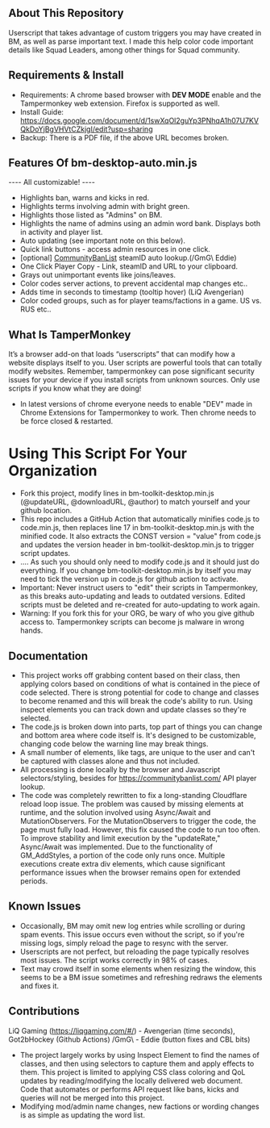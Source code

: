 ## About This Repository
Userscript that takes advantage of custom triggers you may have created in BM, as well as parse important text. I made this help color code important details like Squad Leaders, among other things for Squad community. 

## Requirements & Install
- Requirements: A chrome based browser with **DEV MODE** enable and the Tampermonkey web extension. Firefox is supported as well.
- Install Guide: https://docs.google.com/document/d/1swXqOl2guYp3PNhqA1h07U7KVQkDoYjBgVHVtCZkjgI/edit?usp=sharing
- Backup: There is a PDF file, if the above URL becomes broken.
  
## Features Of bm-desktop-auto.min.js
---- All customizable! ----
* Highlights ban, warns and kicks in red.
* Highlights terms involving admin with bright green.
* Highlights those listed as "Admins" on BM.
* Highlights the name of admins using an admin word bank. Displays both in activity and player list.
* Auto updating (see important note on this below). 
* Quick link buttons - access admin resources in one click.
* [optional] [CommunityBanList](https://communitybanlist.com/) steamID auto lookup.(/GmG\ Eddie)
* One Click Player Copy - Link, steamID and URL to your clipboard.
* Grays out unimportant events like joins/leaves.
* Color codes server actions, to prevent accidental map changes etc..
* Adds time in seconds to timestamp (tooltip hover) (LiQ Avengerian)
* Color coded groups, such as for player teams/factions in a game. US vs. RUS etc..

## What Is TamperMonkey
It’s a browser add-on that loads “userscripts” that can modify how a website displays itself to you. User scripts are powerful tools that can totally modify websites. Remember, tampermonkey can pose significant security issues for your device if you install scripts from unknown sources. Only use scripts if you know what they are doing!
- In latest versions of chrome everyone needs to enable "DEV" made in Chrome Extensions for Tampermonkey to work. Then chrome needs to be force closed & restarted.

# Using This Script For Your Organization
- Fork this project, modify lines in bm-toolkit-desktop.min.js (@updateURL, @downloadURL, @author) to match yourself and your github location. 
- This repo includes a GitHub Action that automatically minifies code.js to code.min.js, then replaces line 17 in bm-toolkit-desktop.min.js with the minified code. It also extracts the CONST version = "value" from code.js and updates the version header in bm-toolkit-desktop.min.js to trigger script updates. 
- .... As such you should only need to modify code.js and it should just do everything. If you change bm-toolkit-desktop.min.js by itself you may need to tick the version up in code.js for github action to activate. 
- Important: Never instruct users to "edit" their scripts in Tampermonkey, as this breaks auto-updating and leads to outdated versions. Edited scripts must be deleted and re-created for auto-updating to work again.
- Warning: If you fork this for your ORG, be wary of who you give github access to. Tampermonkey scripts can become js malware in wrong hands. 

## Documentation
- This project works off grabbing content based on their class, then applying colors based on conditions of what is contained in the piece of code selected. There is strong potential for code to change and classes to become renamed and this will break the code's ability to run. Using inspect elements you can track down and update classes so they're selected. 
- The code.js is broken down into parts, top part of things you can change and bottom area where code itself is. It's designed to be customizable, changing code below the warning line may break things.
- A small number of elements, like tags, are unique to the user and can't be captured with classes alone and thus not included.
- All processing is done locally by the browser and Javascript selectors/styling, besides for https://communitybanlist.com/ API player lookup.
- The code was completely rewritten to fix a long-standing Cloudflare reload loop issue. The problem was caused by missing elements at runtime, and the solution involved using Async/Await and MutationObservers. For the MutationObservers to trigger the code, the page must fully load. However, this fix caused the code to run too often. To improve stability and limit execution by the "updateRate," Async/Await was implemented. Due to the functionality of GM_AddStyles, a portion of the code only runs once. Multiple executions create extra div elements, which cause significant performance issues when the browser remains open for extended periods.

## Known Issues
- Occasionally, BM may omit new log entries while scrolling or during spam events. This issue occurs even without the script, so if you're missing logs, simply reload the page to resync with the server.
- Userscripts are not perfect, but reloading the page typically resolves most issues. The script works correctly in 98% of cases.
- Text may crowd itself in some elements when resizing the window, this seems to be a BM issue sometimes and refreshing redraws the elements and fixes it. 

## Contributions
LiQ Gaming (https://liqgaming.com/#/) - Avengerian (time seconds), Got2bHockey (Github Actions)
/GmG\ - Eddie (button fixes and CBL bits)
- The project largely works by using Inspect Element to find the names of classes, and then using selectors to capture them and apply effects to them. This project is limited to applying CSS class coloring and QoL updates by reading/modifying the locally delivered web document. Code that automates or performs API request like bans, kicks and queries will not be merged into this project. 
- Modifying mod/admin name changes, new factions or wording changes is as simple as updating the word list.